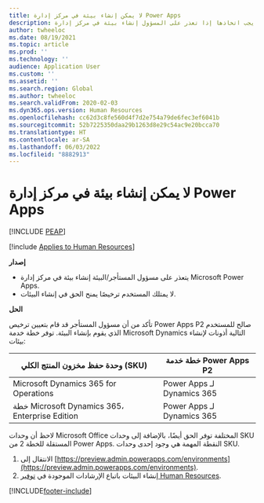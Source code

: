 ```yaml
---
title: لا يمكن إنشاء بيئة في مركز إدارة Power Apps
description: يشرح هذا المقال الخطوات التي يجب اتخاذها إذا تعذر على المسؤول إنشاء بيئة في مركز إدارة Microsoft Power Apps.
author: twheeloc
ms.date: 08/19/2021
ms.topic: article
ms.prod: ''
ms.technology: ''
audience: Application User
ms.custom: ''
ms.assetid: ''
ms.search.region: Global
ms.author: twheeloc
ms.search.validFrom: 2020-02-03
ms.dyn365.ops.version: Human Resources
ms.openlocfilehash: cc62d3c8fe560d4f7d2e754a79de6fec3ef6041b
ms.sourcegitcommit: 52b7225350daa29b1263d8e29c54ac9e20bcca70
ms.translationtype: HT
ms.contentlocale: ar-SA
ms.lasthandoff: 06/03/2022
ms.locfileid: "8882913"
---
```

# <a name="cant-create-an-environment-in-the-power-apps-admin-center"></a>لا يمكن إنشاء بيئة في مركز إدارة Power Apps


[!INCLUDE [PEAP](../includes/peap-2.md)]

[!include [Applies to Human Resources](../includes/applies-to-hr.md)]

**إصدار**

- يتعذر على مسؤول المستأجر/البيئة إنشاء بيئة في مركز إدارة Microsoft Power Apps.
- لا يمتلك المستخدم ترخيصًا يمنح الحق في إنشاء البيئات.

**الحل**

تأكد من أن مسؤول المستأجر قد قام بتعيين ترخيص Power Apps P2 صالح للمستخدم الذي يقوم بإنشاء البيئة. توفر خطة خدمة Microsoft Dynamics التالية أذونات لإنشاء بيئات:

| وحدة حفظ مخزون المنتج الكلي (SKU)       | خطة خدمة Power Apps P2  |
|------------------------------------------------|----------------------------|
| Microsoft Dynamics 365 for Operations          | Power Apps لـ Dynamics 365 |
| خطة Microsoft Dynamics 365، Enterprise Edition | Power Apps لـ Dynamics 365 |

لاحظ أن وحدات Microsoft Office المختلفة توفر الحق أيضًا، بالإضافة إلى وحدات SKU المستقلة للخطة 2 من Power Apps. النقطة المهمة هي وجود إحدى وحدات SKU.

1. الانتقال إلى [https://preview.admin.powerapps.com/environments](https://preview.admin.powerapps.com/environments).
2. إنشاء البيئات باتباع الإرشادات الموجودة في [توفير Human Resources](/dynamics365/unified-operations/talent/provisioning-talent).


[!INCLUDE[footer-include](../includes/footer-banner.md)]
